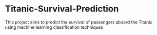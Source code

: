 # Titanic-Survival-Prediction
This project aims to predict the survival of passengers aboard the Titanic using machine learning classification techniques

